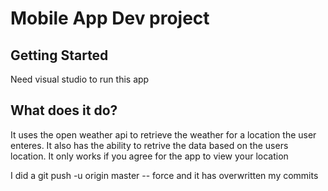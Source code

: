 # Mobile App Dev project

## Getting Started
Need visual studio to run this app

## What does it do?
It uses the open weather api to retrieve the weather for a location the user
enteres. It also has the ability to retrive the data based on the users
location. It only works if you agree for the app to view your location

I did a git push -u origin master -- force and it has overwritten my commits 
